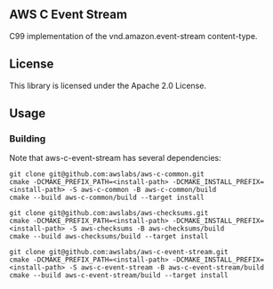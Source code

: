 ## AWS C Event Stream

C99 implementation of the vnd.amazon.event-stream content-type.

## License

This library is licensed under the Apache 2.0 License. 
 
## Usage 
 
### Building 
Note that aws-c-event-stream has several dependencies: 
 
``` 
git clone git@github.com:awslabs/aws-c-common.git 
cmake -DCMAKE_PREFIX_PATH=<install-path> -DCMAKE_INSTALL_PREFIX=<install-path> -S aws-c-common -B aws-c-common/build 
cmake --build aws-c-common/build --target install 
 
git clone git@github.com:awslabs/aws-checksums.git 
cmake -DCMAKE_PREFIX_PATH=<install-path> -DCMAKE_INSTALL_PREFIX=<install-path> -S aws-checksums -B aws-checksums/build 
cmake --build aws-checksums/build --target install 
 
git clone git@github.com:awslabs/aws-c-event-stream.git 
cmake -DCMAKE_PREFIX_PATH=<install-path> -DCMAKE_INSTALL_PREFIX=<install-path> -S aws-c-event-stream -B aws-c-event-stream/build 
cmake --build aws-c-event-stream/build --target install 
``` 
